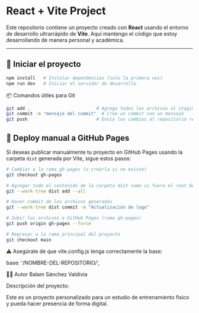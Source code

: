 # React + Vite Project

Este repositorio contiene un proyecto creado con **React** usando el entorno de desarrollo ultrarrápido de **Vite**. Aquí mantengo el código que estoy desarrollando de manera personal y académica.

---

## 🚀 Iniciar el proyecto

```bash
npm install   # Instalar dependencias (solo la primera vez)
npm run dev   # Iniciar el servidor de desarrollo
```

📦 Comandos útiles para Git
```bash
git add .                         # Agrega todos los archivos al staging
git commit -m "mensaje del commit"  # Crea un commit con un mensaje
git push                          # Envía los cambios al repositorio remoto
```

## 🚀 Deploy manual a GitHub Pages

Si deseas publicar manualmente tu proyecto en GitHub Pages usando la carpeta `dist` generada por Vite, sigue estos pasos:

```bash
# Cambiar a la rama gh-pages (o crearla si no existe)
git checkout gh-pages

# Agregar todo el contenido de la carpeta dist como si fuera el root del repositorio
git --work-tree dist add --all

# Hacer commit de los archivos generados
git --work-tree dist commit -m "Actualización de logo"

# Subir los archivos a GitHub Pages (rama gh-pages)
git push origin gh-pages --force

# Regresar a la rama principal del proyecto
git checkout main
```
⚠️ Asegúrate de que vite.config.js tenga correctamente la base:

base: '/NOMBRE-DEL-REPOSITORIO/',

👨‍💻 Autor
Balam Sánchez Valdivia
 
Descripción del proyecto:

Este es un proyecto personalizado para un estudio de entrenamiento fisico y pueda hacer presencia de forma digital.

